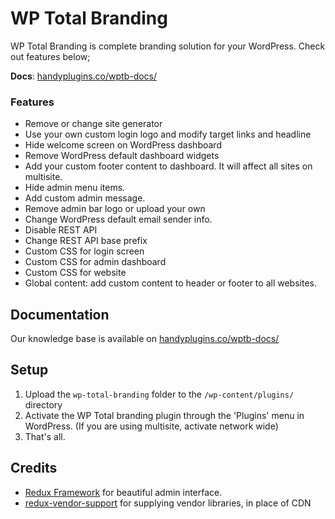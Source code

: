 WP Total Branding
==================

WP Total Branding is complete branding solution for your WordPress. Check out features below;

__Docs__: [handyplugins.co/wptb-docs/](https://handyplugins.co/wptb-docs/)

### Features

- Remove or change site generator
- Use your own custom login logo and modify target links and headline
- Hide welcome screen on WordPress dashboard
- Remove WordPress default dashboard widgets
- Add your custom footer content to dashboard. It will affect all sites on multisite.
- Hide admin menu items.
- Add custom admin message.
- Remove admin bar logo or upload your own
- Change WordPress default email sender info.
- Disable REST API
- Change REST API base prefix
- Custom CSS for login screen
- Custom CSS for admin dashboard
- Custom CSS for website
- Global content: add custom content to header or footer to all websites.


## Documentation  
Our knowledge base is available on [handyplugins.co/wptb-docs/](https://handyplugins.co/wptb-docs/)


## Setup  
1. Upload the `wp-total-branding` folder to the `/wp-content/plugins/` directory
2. Activate the WP Total branding plugin through the 'Plugins' menu in WordPress. (If you are using multisite, activate network wide)
3. That's all.


## Credits

* [Redux Framework](https://github.com/reduxframework/redux-framework) for beautiful admin interface.
* [redux-vendor-support](https://github.com/reduxframework/redux-vendor-support) for supplying vendor libraries, in place of CDN
